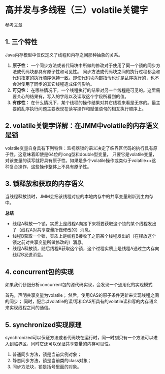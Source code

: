 # 高并发与多线程（三）volatile关键字

[参考文章](https://github.com/h2pl/Java-Tutorial/blob/master/docs/java/currency/Java%E5%B9%B6%E5%8F%91%E6%8C%87%E5%8D%973%EF%BC%9A%E5%B9%B6%E5%8F%91%E4%B8%89%E5%A4%A7%E9%97%AE%E9%A2%98%E4%B8%8Evolatile%E5%85%B3%E9%94%AE%E5%AD%97%EF%BC%8CCAS%E6%93%8D%E4%BD%9C.md)

## 1. 三个特性

Java内存模型中仅仅定义了线程和内存之间那种抽象的关系。

1. **原子性：** 一个同步方法或者代码块中所做的修改对于使用了同一个锁的同步方法或代码块都具有原子性和可见性。 
同步方法或代码块之间的执行过程都会和代码指定的执行顺序保持一致。即使代码块内部指令也许是乱序执行的，也不会对使用了同步的其它线程造成任何影响。
2. **可见性：** 在哪些情况下，一个线程执行的结果对另一个线程是可见的。这里需要关心的结果有，写入的字段以及读取这个字段所看到的值。
3. **有序性：** 在什么情况下，某个线程的操作结果对其它线程来看是无序的。最主要的乱序执行问题主要表现在读写操作和赋值语句的相互执行顺序上。

## 2. volatile关键字详解：在JMM中volatile的内存语义是锁

volatile变量自身具有下列特性：监视器锁的语义决定了临界区代码的执行具有原子性。这意味着即使是64位的long型和double型变量，
只要它是volatile变量，对该变量的读写就将具有原子性。如果是多个volatile操作或类似于volatile++这种复合操作，这些操作整体上不具有原子性。

## 3. 锁释放和获取的内存语义

当线程释放锁时，JMM会把该线程对应的本地内存中的共享变量刷新到主内存中。

**总结**

- 线程A释放一个锁，实质上是线程A向接下来将要获取这个锁的某个线程发出了（线程A对共享变量所做修改的）消息。
- 线程B获取一个锁，实质上是线程B接收了之前某个线程发出的（在释放这个锁之前对共享变量所做修改的）消息。
- 线程A释放锁，随后线程B获取这个锁，这个过程实质上是线程A通过主内存向线程B发送消息。


## 4. concurrent包的实现

如果我们仔细分析concurrent包的源代码实现，会发现一个通用化的实现模式

首先，声明共享变量为volatile；
然后，使用CAS的原子条件更新来实现线程之间的同步；
同时，配合以volatile的读/写和CAS所具有的volatile读和写的内存语义来实现线程之间的通信。

## 5. synchronized实现原理

synchronized可以保证方法或者代码块在运行时，同一时刻只有一个方法可以进入到临界区，同时它还可以保证共享变量的内存可见性。

1. 普通同步方法，锁是当前实例对象； 
2. 静态同步方法，锁是当前类的class对象； 
3. 同步方法块，锁是括号里面的对象。

